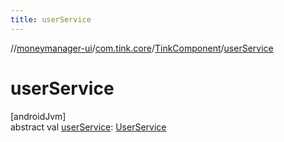 ```yaml
---
title: userService
---
```

//[moneymanager-ui](../../../index.html)/[com.tink.core](../index.html)/[TinkComponent](index.html)/[userService](user-service.html)



# userService



[androidJvm]\
abstract val [userService](user-service.html): [UserService](../../com.tink.service.authorization/-user-service/index.html)




